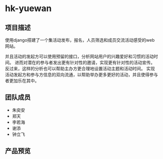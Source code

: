 # hk-yuewan


## 项目描述

使用django搭建了一个集活动发布，报名，人员筛选和成员交流活动感受的web网站。

并且活动的发起方可以使用预留的接口，分析网站用户的兴趣爱好和习惯的活动时间。
进而对潜在的参与者发出更有针对性的邀请，实现更有针对性的活动宣传。
反过来，这样的分析也可以帮助主办方更合理地设置活动主题和活动时间。
实现活动发起方和参与方信息的双向流通，以帮助举办更多更好的活动，并且使得参与者更加乐在其中。


## 团队成员

* 朱奕安
* 郑天
* 李若海
* 谢添
* 钟立飞

## 产品预览




